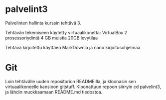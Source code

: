 # palvelint3
Palvelinten hallinta kurssin tehtävä 3.

Tehtävän tekemiseen käytetty virtuaalikonetta:
	VirtualBox
	2 prosessoriydintä
	4 GB muistia
	20GB levytilaa

Tehtävä kirjoitettu käyttäen MarkDownia ja nano kirjoitusohjelmaa

# Git

Loin tehtävälle uuden repositorion README:lla, ja kloonasin sen virtuaalikoneelle kansioon gitstuff.
Kloonattuun repoon siirryin cd palvelint3, ja lähdin muokkaamaan README.md tiedostoa.
